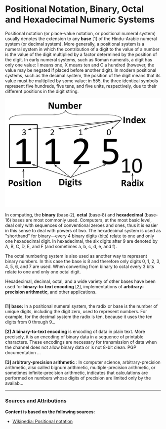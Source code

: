 # Positional Notation, Binary, Octal and Hexadecimal Numeric Systems

Positional notation (or place-value notation, or positional numeral system) usually denotes the extension to any **base** [1] of the Hindu–Arabic numeral system (or decimal system). More generally, a positional system is a numeral system in which the contribution of a digit to the value of a number is the value of the digit multiplied by a factor determined by the position of the digit. In early numeral systems, such as Roman numerals, a digit has only one value: I means one, X means ten and C a hundred (however, the value may be negated if placed before another digit). In modern positional systems, such as the decimal system, the position of the digit means that its value must be multiplied by some value: in 555, the three identical symbols represent five hundreds, five tens, and five units, respectively, due to their different positions in the digit string.

![](assets/Positional_notation_glossary-en.jpg)

In computing, the **binary** (base-2), **octal** (base-8) and **hexadecimal** (base-16) bases are most commonly used. Computers, at the most basic level, deal only with sequences of conventional zeroes and ones, thus it is easier in this sense to deal with powers of two. The hexadecimal system is used as "shorthand" for binary—every 4 binary digits (bits) relate to one and only one hexadecimal digit. In hexadecimal, the six digits after 9 are denoted by A, B, C, D, E, and F (and sometimes a, b, c, d, e, and f).

The octal numbering system is also used as another way to represent binary numbers. In this case the base is 8 and therefore only digits 0, 1, 2, 3, 4, 5, 6, and 7 are used. When converting from binary to octal every 3 bits relate to one and only one octal digit.

Hexadecimal, decimal, octal, and a wide variety of other bases have been used for **binary-to-text encoding** [2], implementations of **arbitrary-precision arithmetic**, and other applications.

---

**[1] base:** In a positional numeral system, the radix or base is the number of unique digits, including the digit zero, used to represent numbers. For example, for the decimal system the radix is ten, because it uses the ten digits from 0 through 9._

**[2] A binary-to-text encoding** is encoding of data in plain text. More precisely, it is an encoding of binary data in a sequence of printable characters. These encodings are necessary for transmission of data when the channel does not allow binary data or is not 8-bit clean. PGP documentation &hellip;

**[3] arbitrary-precision arithmetic** : In computer science, arbitrary-precision arithmetic, also called bignum arithmetic, multiple-precision arithmetic, or sometimes infinite-precision arithmetic, indicates that calculations are performed on numbers whose digits of precision are limited only by the availab&hellip;

----

### Sources and Attributions

**Content is based on the following sources:**

- [Wikipedia: Positional notation](https://en.wikipedia.org/wiki/Positional_notation)